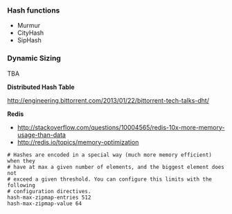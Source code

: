 ### Hash functions

* Murmur
* CityHash
* SipHash

### Dynamic Sizing

TBA

__Distributed Hash Table__

http://engineering.bittorrent.com/2013/01/22/bittorrent-tech-talks-dht/

__Redis__

* http://stackoverflow.com/questions/10004565/redis-10x-more-memory-usage-than-data
* http://redis.io/topics/memory-optimization

```
# Hashes are encoded in a special way (much more memory efficient) when they
# have at max a given number of elements, and the biggest element does not
# exceed a given threshold. You can configure this limits with the following
# configuration directives.
hash-max-zipmap-entries 512
hash-max-zipmap-value 64
```
